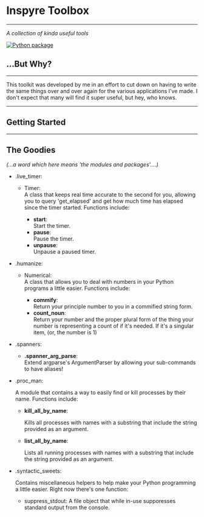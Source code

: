 # Inspyre Toolbox

----
*A collection of kinda useful tools*


[![Python package](https://github.com/tayjaybabee/Inspyre-Toolbox/actions/workflows/python-package.yml/badge.svg?branch=main)](https://github.com/tayjaybabee/Inspyre-Toolbox/actions/workflows/python-package.yml)


## ...But Why?

----

This toolkit was developed by me in an effort to cut down on having to write the same things over and over again for the various applications I've made. I don't expect that many will find it super useful, but hey, who knows.

----

Getting Started
----

----

## The Goodies

*(...a word which here means 'the modules and packages'....)*

* .live_timer: <br>
  
  * Timer: <br>
    A class that keeps real time accurate to the second for you, allowing you to query 'get_elapsed' and get how much time has elapsed since the timer started. Functions include:
  
    * **start**: <br>
      Start the timer.
    * **pause**: <br>
      Pause the timer.
    * **unpause**: <br>
      Unpause a paused timer.
    
* .humanize: <br>
  
  * Numerical: <br>
    A class that allows you to deal with numbers in your Python programs a little easier. Functions include:
    
    * **commify**: <br>
      Return your principle number to you in a commified string form.
    * **count_noun**: <br>
      Return your number and the proper plural form of the thing your number is representing a count of if it's needed. If it's a singular item, (or, the number is 1)

* .spanners: <br>

  * **.spanner_arg_parse**: <br>
    Extend argparse's ArgumentParser by allowing your sub-commands to have aliases!
    
* .proc_man: <br>
  
  A module that contains a way to easily find or kill processes by their name. Functions include:
  
  * **kill_all_by_name**: <br>
  
    Kills all processes with names with a substring that include the string provided as an argument.
    
   * **list_all_by_name**: <br>
     
     Lists all running processes with names with a substring that include the string provided as an argument.
     
* .syntactic_sweets: <br>
  
  Contains miscellaneous helpers to help make your Python programming a little easier. Right now there's one function:
  
    * suppress_stdout:
      A file object that while in-use supporesses standard output from the console.
  
